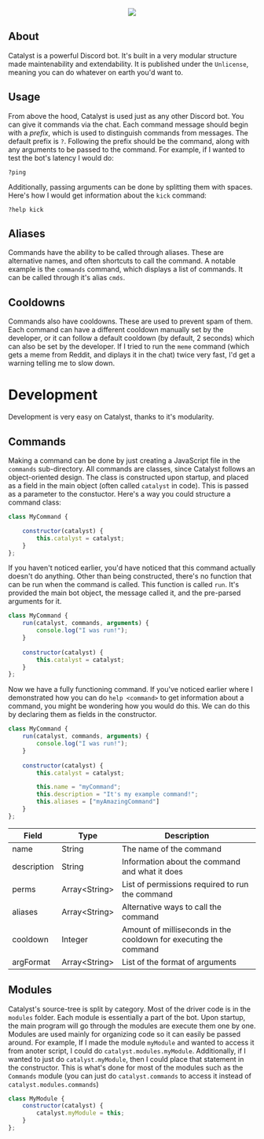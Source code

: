 <div align="center">
<img src="https://cdn.discordapp.com/avatars/679060088002052118/ef61b0dcdbfb530accbedd5b343da8e5.png?size=256">
</div>

## About
Catalyst is a powerful Discord bot. It's built in a very modular structure made maintenability and extendability. It is published under the `Unlicense`, meaning you can do whatever on earth you'd want to.

## Usage
From above the hood, Catalyst is used just as any other Discord bot. You can give it commands via the chat. Each command message should begin with a *prefix*, which is used to distinguish commands from messages. The default prefix is `?`. Following the prefix should be the command, along with any arguments to be passed to the command. For example, if I wanted to test the bot's latency I would do:
```
?ping
```
Additionally, passing arguments can be done by splitting them with spaces. Here's how I would get information about the `kick` command:
```
?help kick
```

## Aliases
Commands have the ability to be called through aliases. These are alternative names, and often shortcuts to call the command. A notable example is the `commands` command, which displays a list of commands. It can be called through it's alias `cmds`.

## Cooldowns
Commands also have cooldowns. These are used to prevent spam of them. Each command can have a different cooldown manually set by the developer, or it can follow a default cooldown (by default, 2 seconds) which can also be set by the developer. If I tried to run the `meme` command (which gets a meme from Reddit, and diplays it in the chat) twice very fast, I'd get a warning telling me to slow down. 

# Development
Development is very easy on Catalyst, thanks to it's modularity.

## Commands
Making a command can be done by just creating a JavaScript file in the `commands` sub-directory. All commands are classes, since Catalyst follows an object-oriented design. The class is constructed upon startup, and placed as a field in the main object (often called `catalyst` in code). This is passed as a parameter to the constuctor. Here's a way you could structure a command class:
```js
class MyCommand {

	constructor(catalyst) {
		this.catalyst = catalyst;
	}
};
```
If you haven't noticed earlier, you'd have noticed that this command actually doesn't do anything. Other than being constructed, there's no function that can be run when the command is called. This function is called `run`. It's provided the main bot object, the message called it, and the pre-parsed arguments for it.
```js
class MyCommand {
	run(catalyst, commands, arguments) {
		console.log("I was run!");
	}
	
	constructor(catalyst) {
		this.catalyst = catalyst;
	}
};
```
Now we have a fully functioning command. If you've noticed earlier where I demonstrated how you can do `help <command>` to get information about a command, you might be wondering how you would do this. We can do this by declaring them as fields in the constructor.
```js
class MyCommand {
	run(catalyst, commands, arguments) {
		console.log("I was run!");
	}
	
	constructor(catalyst) {
		this.catalyst = catalyst;

		this.name = "myCommand";
		this.description = "It's my example command!";
		this.aliases = ["myAmazingCommand"]
	}
};
```
| Field | Type | Description |
|--|--|--|
| name | String | The name of the command |
| description | String | Information about the command and what it does |
| perms | Array\<String\> | List of permissions required to run the command |
| aliases | Array\<String\> | Alternative ways to call the command |
| cooldown | Integer | Amount of milliseconds in the cooldown for executing the command |
| argFormat | Array\<String\> | List of the format of arguments |

## Modules
Catalyst's source-tree is split by category. Most of the driver code is in the `modules` folder. Each module is essentially a part of the bot. Upon startup, the main program will go through the modules are execute them one by one. Modules are used mainly for organizing code so it can easily be passed around. For example, If I made the module `myModule` and wanted to access it from anoter script, I could do `catalyst.modules.myModule`. Additionally, if I wanted to just do `catalyst.myModule`, then I could place that statement in the constructor. This is what's done for most of the modules such as the `Commands` module (you can just do `catalyst.commands` to access it instead of `catalyst.modules.commands`)
```js
class MyModule {
	constructor(catalyst) {
		catalyst.myModule = this;
	}
};
```
